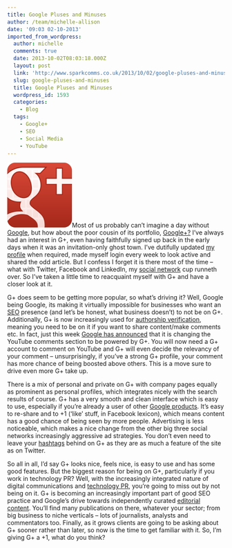 ```yaml
---
title: Google Pluses and Minuses
author: /team/michelle-allison
date: '09:03 02-10-2013'
imported_from_wordpress:
  author: michelle
  comments: true
  date: 2013-10-02T08:03:18.000Z
  layout: post
  link: 'http://www.sparkcomms.co.uk/2013/10/02/google-pluses-and-minuses/'
  slug: google-pluses-and-minuses
  title: Google Pluses and Minuses
  wordpress_id: 1593
  categories:
    - Blog
  tags:
    - Google+
    - SEO
    - Social Media
    - YouTube
---
```


![google-Plus-icon](google-Plus-icon-150x150.png)Most of us probably can’t imagine a day without [Google](http://en.wikipedia.org/wiki/Google_Ngram_Viewer), but how about the poor cousin of its portfolio, [Google+?](http://techcrunch.com/2013/07/06/google-plus-is-like-frankensteins-monster/) I’ve always had an interest in G+, even having faithfully signed up back in the early days when it was an invitation-only ghost town. I’ve dutifully updated [my profile](https://plus.google.com/u/0/105874666031864451262/posts) when required, made myself login every week to look active and shared the odd article. But I confess I forget it is there most of the time – what with Twitter, Facebook and LinkedIn, my [social network](http://www.theguardian.com/media/socialnetworking) cup runneth over. So I’ve taken a little time to reacquaint myself with G+ and have a closer look at it.

G+ does seem to be getting more popular, so what’s driving it? Well, Google being Google, its making it virtually impossible for businesses who want an [SEO](http://en.wikipedia.org/wiki/Search_engine_optimization) presence (and let’s be honest, what business doesn’t) to not be on G+. Additionally, G+ is now increasingly used for [authorship verification](http://www.business2community.com/google-plus/advice-need-google-plus-0622935), meaning you need to be on it if you want to share content/make comments etc. In fact, just this week [Google has announced](http://www.cbronline.com/news/social/youtube-changing-comments-section) that it is changing the YouTube comments section to be powered by G+. You will now need a G+ account to comment on YouTube and G+ will even decide the relevancy of your comment – unsurprisingly, if you’ve a strong G+ profile, your comment has more chance of being boosted above others. This is a move sure to drive even more G+ take up.

There is a mix of personal and private on G+ with company pages equally as prominent as personal profiles, which integrates nicely with the search results of course. G+ has a very smooth and clean interface which is easy to use, especially if you’re already a user of other [Google products](http://www.google.com/about/products/). It’s easy to re-share and to +1 (‘like’ stuff, in Facebook lexicon), which means content has a good chance of being seen by more people. Advertising is less noticeable, which makes a nice change from the other big three social networks increasingly aggressive ad strategies. You don’t even need to leave your [hashtags](http://www.hashtags.org/) behind on G+ as they are as much a feature of the site as on Twitter.

So all in all, I’d say G+ looks nice, feels nice, is easy to use and has some good features. But the biggest reason for being on G+, particularly if you work in technology PR? Well, with the increasingly integrated nature of digital communications and [technology PR](http://www.prweek.com/uk/go/technology), you’re going to miss out by not being on it. G+ is becoming an increasingly important part of good SEO practice and Google’s drive towards independently curated [editorial content](http://www.theguardian.com/media-network/media-network-blog/2013/may/10/google-content-marketing-seo). You’ll find many publications on there, whatever your sector; from big business to niche verticals – lots of journalists, analysts and commentators too. Finally, as it grows clients are going to be asking about G+ sooner rather than later, so now is the time to get familiar with it. So, I’m giving G+ a +1, what do you think? 

